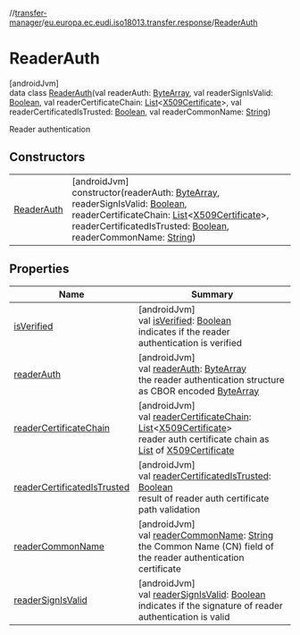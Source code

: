 //[transfer-manager](../../../index.md)/[eu.europa.ec.eudi.iso18013.transfer.response](../index.md)/[ReaderAuth](index.md)

# ReaderAuth

[androidJvm]\
data class [ReaderAuth](index.md)(val readerAuth: [ByteArray](https://kotlinlang.org/api/latest/jvm/stdlib/kotlin/-byte-array/index.html), val readerSignIsValid: [Boolean](https://kotlinlang.org/api/latest/jvm/stdlib/kotlin/-boolean/index.html), val readerCertificateChain: [List](https://kotlinlang.org/api/latest/jvm/stdlib/kotlin.collections/-list/index.html)&lt;[X509Certificate](https://developer.android.com/reference/kotlin/java/security/cert/X509Certificate.html)&gt;, val readerCertificatedIsTrusted: [Boolean](https://kotlinlang.org/api/latest/jvm/stdlib/kotlin/-boolean/index.html), val readerCommonName: [String](https://kotlinlang.org/api/latest/jvm/stdlib/kotlin/-string/index.html))

Reader authentication

## Constructors

| | |
|---|---|
| [ReaderAuth](-reader-auth.md) | [androidJvm]<br>constructor(readerAuth: [ByteArray](https://kotlinlang.org/api/latest/jvm/stdlib/kotlin/-byte-array/index.html), readerSignIsValid: [Boolean](https://kotlinlang.org/api/latest/jvm/stdlib/kotlin/-boolean/index.html), readerCertificateChain: [List](https://kotlinlang.org/api/latest/jvm/stdlib/kotlin.collections/-list/index.html)&lt;[X509Certificate](https://developer.android.com/reference/kotlin/java/security/cert/X509Certificate.html)&gt;, readerCertificatedIsTrusted: [Boolean](https://kotlinlang.org/api/latest/jvm/stdlib/kotlin/-boolean/index.html), readerCommonName: [String](https://kotlinlang.org/api/latest/jvm/stdlib/kotlin/-string/index.html)) |

## Properties

| Name | Summary |
|---|---|
| [isVerified](is-verified.md) | [androidJvm]<br>val [isVerified](is-verified.md): [Boolean](https://kotlinlang.org/api/latest/jvm/stdlib/kotlin/-boolean/index.html)<br>indicates if the reader authentication is verified |
| [readerAuth](reader-auth.md) | [androidJvm]<br>val [readerAuth](reader-auth.md): [ByteArray](https://kotlinlang.org/api/latest/jvm/stdlib/kotlin/-byte-array/index.html)<br>the reader authentication structure as CBOR encoded [ByteArray](https://kotlinlang.org/api/latest/jvm/stdlib/kotlin/-byte-array/index.html) |
| [readerCertificateChain](reader-certificate-chain.md) | [androidJvm]<br>val [readerCertificateChain](reader-certificate-chain.md): [List](https://kotlinlang.org/api/latest/jvm/stdlib/kotlin.collections/-list/index.html)&lt;[X509Certificate](https://developer.android.com/reference/kotlin/java/security/cert/X509Certificate.html)&gt;<br>reader auth certificate chain as [List](https://kotlinlang.org/api/latest/jvm/stdlib/kotlin.collections/-list/index.html) of [X509Certificate](https://developer.android.com/reference/kotlin/java/security/cert/X509Certificate.html) |
| [readerCertificatedIsTrusted](reader-certificated-is-trusted.md) | [androidJvm]<br>val [readerCertificatedIsTrusted](reader-certificated-is-trusted.md): [Boolean](https://kotlinlang.org/api/latest/jvm/stdlib/kotlin/-boolean/index.html)<br>result of reader auth certificate path validation |
| [readerCommonName](reader-common-name.md) | [androidJvm]<br>val [readerCommonName](reader-common-name.md): [String](https://kotlinlang.org/api/latest/jvm/stdlib/kotlin/-string/index.html)<br>the Common Name (CN) field of the reader authentication certificate |
| [readerSignIsValid](reader-sign-is-valid.md) | [androidJvm]<br>val [readerSignIsValid](reader-sign-is-valid.md): [Boolean](https://kotlinlang.org/api/latest/jvm/stdlib/kotlin/-boolean/index.html)<br>indicates if the signature of reader authentication is valid |
